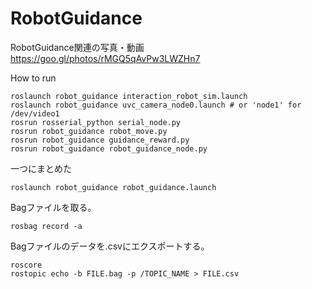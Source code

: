 # RobotGuidance

RobotGuidance関連の写真・動画  
https://goo.gl/photos/rMGQ5qAvPw3LWZHn7

How to run
```
roslaunch robot_guidance interaction_robot_sim.launch
roslaunch robot_guidance uvc_camera_node0.launch # or 'node1' for /dev/video1
rosrun rosserial_python serial_node.py
rosrun robot_guidance robot_move.py
rosrun robot_guidance guidance_reward.py
rosrun robot_guidance robot_guidance_node.py
```

一つにまとめた
```
roslaunch robot_guidance robot_guidance.launch
```

Bagファイルを取る。
```
rosbag record -a
```

Bagファイルのデータを.csvにエクスポートする。
```
roscore
rostopic echo -b FILE.bag -p /TOPIC_NAME > FILE.csv
```
